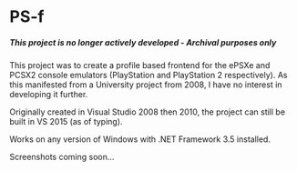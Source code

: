 # PS-f
##### This project is no longer actively developed - Archival purposes only

This project was to create a profile based frontend for the ePSXe and PCSX2 console emulators (PlayStation and PlayStation 2 respectively). As this manifested from a University project from 2008, I have no interest in developing it further.

Originally created in Visual Studio 2008 then 2010, the project can still be built in VS 2015 (as of typing).

Works on any version of Windows with .NET Framework 3.5 installed.

Screenshots coming soon...
